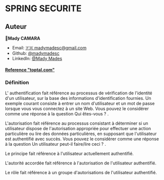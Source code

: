 
# SPRING SECURITE

## Auteur

👤**Mady CAMARA**

* Email: [🇫🇷 madymadesc@gmail.com](<madymadesc@gmail.com>)
* Github: [@madymadesc](https://github.com/madymadesc)
* LinkedIn: [@Mady Mades](https://www.linkedin.com/in/mady-camara-b12b04114)

#### [Reference "toptal.com"](https://www.toptal.com/spring/spring-security-tutorial)

### Définition

L' authentification fait référence au processus de vérification de l'identité d'un utilisateur, sur la base des informations d'identification fournies. Un exemple courant consiste à entrer un nom d'utilisateur et un mot de passe lorsque vous vous connectez à un site Web. Vous pouvez le considérer comme une réponse à la question Qui êtes-vous ? .

L'autorisation fait référence au processus consistant à déterminer si un utilisateur dispose de l'autorisation appropriée pour effectuer une action particulière ou lire des données particulières, en supposant que l'utilisateur est authentifié avec succès. Vous pouvez le considérer comme une réponse à la question Un utilisateur peut-il faire/lire ceci ? .

Le principe fait référence à l'utilisateur actuellement authentifié.

L'autorité accordée fait référence à l'autorisation de l'utilisateur authentifié.

Le rôle fait référence à un groupe d'autorisations de l'utilisateur authentifié.


  
